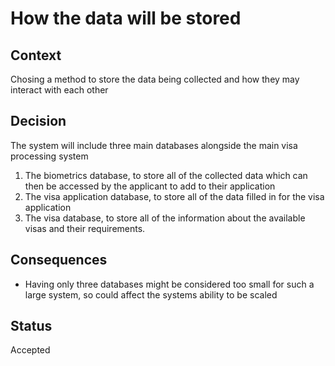 # How the data will be stored

## Context
Chosing a method to store the data being collected and how they may interact with each other

## Decision
The system will include three main databases alongside the main visa processing system
1) The biometrics database, to store all of the collected data which can then be accessed by the applicant to add to their application
2) The visa application database, to store all of the data filled in for the visa application
3) The visa database, to store all of the information about the available visas and their requirements.

## Consequences
- Having only three databases might be considered too small for such a large system, so could affect the systems ability to be scaled

## Status
Accepted
